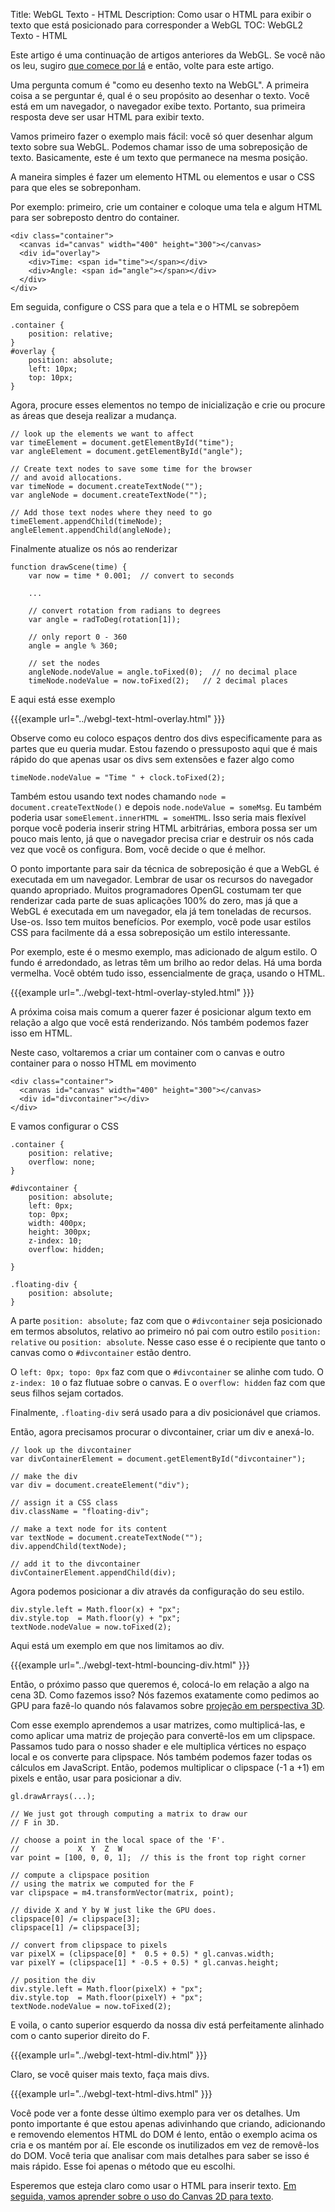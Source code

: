 Title: WebGL Texto - HTML
Description: Como usar o HTML para exibir o texto que está posicionado para corresponder a WebGL
TOC: WebGL2 Texto - HTML


Este artigo é uma continuação de artigos anteriores da WebGL.
Se você não os leu, sugiro [que comece por lá](webgl-3d-perspective.html)
e então, volte para este artigo.

Uma pergunta comum é "como eu desenho texto na WebGL". A primeira coisa a se perguntar é,
qual é o seu propósito ao desenhar o texto. Você está em um navegador, o navegador
exibe texto. Portanto, sua primeira resposta deve ser usar HTML para exibir texto.

Vamos primeiro fazer o exemplo mais fácil: você só quer desenhar algum texto sobre
sua WebGL. Podemos chamar isso de uma sobreposição de texto. Basicamente, este é um texto que permanece
na mesma posição.

A maneira simples é fazer um elemento HTML ou elementos e usar o CSS para que eles se sobreponham.

Por exemplo: primeiro, crie um container e coloque uma tela e algum HTML para ser
sobreposto dentro do container.

    <div class="container">
      <canvas id="canvas" width="400" height="300"></canvas>
      <div id="overlay">
        <div>Time: <span id="time"></span></div>
        <div>Angle: <span id="angle"></span></div>
      </div>
    </div>

Em seguida, configure o CSS para que a tela e o HTML se sobrepõem

    .container {
        position: relative;
    }
    #overlay {
        position: absolute;
        left: 10px;
        top: 10px;
    }

Agora, procure esses elementos no tempo de inicialização e crie ou procure as áreas que deseja
realizar a mudança.

    // look up the elements we want to affect
    var timeElement = document.getElementById("time");
    var angleElement = document.getElementById("angle");

    // Create text nodes to save some time for the browser
    // and avoid allocations.
    var timeNode = document.createTextNode("");
    var angleNode = document.createTextNode("");

    // Add those text nodes where they need to go
    timeElement.appendChild(timeNode);
    angleElement.appendChild(angleNode);

Finalmente atualize os nós ao renderizar

    function drawScene(time) {
        var now = time * 0.001;  // convert to seconds

        ...

        // convert rotation from radians to degrees
        var angle = radToDeg(rotation[1]);

        // only report 0 - 360
        angle = angle % 360;

        // set the nodes
        angleNode.nodeValue = angle.toFixed(0);  // no decimal place
        timeNode.nodeValue = now.toFixed(2);   // 2 decimal places

E aqui está esse exemplo

{{{example url="../webgl-text-html-overlay.html" }}}

Observe como eu coloco espaços dentro dos divs especificamente para as partes que eu queria mudar. Estou fazendo o
pressuposto aqui que é mais rápido do que apenas usar os divs sem extensões e fazer algo como

    timeNode.nodeValue = "Time " + clock.toFixed(2);

Também estou usando text nodes chamando `node = document.createTextNode()` e depois `node.nodeValue = someMsg`.
Eu também poderia usar `someElement.innerHTML = someHTML`. Isso seria mais flexível porque você poderia
inserir string HTML arbitrárias, embora possa ser um pouco mais lento, já que o navegador precisa criar
e destruir os nós cada vez que você os configura. Bom, você decide o que é melhor.

O ponto importante para sair da técnica de sobreposição é que a WebGL é executada em um navegador. Lembrar de
usar os recursos do navegador quando apropriado. Muitos programadores OpenGL costumam ter que renderizar
cada parte de suas aplicações 100% do zero, mas já que a WebGL é executada em um navegador, ela já
tem toneladas de recursos. Use-os. Isso tem muitos benefícios. Por exemplo, você pode usar estilos CSS para
facilmente dá a essa sobreposição um estilo interessante.

Por exemplo, este é o mesmo exemplo, mas adicionado de algum estilo. O fundo é arredondado, as letras têm
um brilho ao redor delas. Há uma borda vermelha. Você obtém tudo isso, essencialmente de graça, usando o HTML.

{{{example url="../webgl-text-html-overlay-styled.html" }}}

A próxima coisa mais comum a querer fazer é posicionar algum texto em relação a algo que você está renderizando.
Nós também podemos fazer isso em HTML.

Neste caso, voltaremos a criar um container com o canvas e outro container para o nosso HTML em movimento

    <div class="container">
      <canvas id="canvas" width="400" height="300"></canvas>
      <div id="divcontainer"></div>
    </div>

E vamos configurar o CSS

    .container {
        position: relative;
        overflow: none;
    }

    #divcontainer {
        position: absolute;
        left: 0px;
        top: 0px;
        width: 400px;
        height: 300px;
        z-index: 10;
        overflow: hidden;

    }

    .floating-div {
        position: absolute;
    }

A parte `position: absolute;` faz com que o `#divcontainer` seja posicionado em termos absolutos, relativo
ao primeiro nó pai com outro estilo `position: relative` ou `position: absolute`. Nesse caso
esse é o recipiente que tanto o canvas como o `#divcontainer` estão dentro.

O `left: 0px; topo: 0px` faz com que o `#divcontainer` se alinhe com tudo. O `z-index: 10` o faz
flutuae sobre o canvas. E o `overflow: hidden` faz com que seus filhos sejam cortados.

Finalmente, `.floating-div` será usado para a div posicionável que criamos.

Então, agora precisamos procurar o divcontainer, criar um div e anexá-lo.

    // look up the divcontainer
    var divContainerElement = document.getElementById("divcontainer");

    // make the div
    var div = document.createElement("div");

    // assign it a CSS class
    div.className = "floating-div";

    // make a text node for its content
    var textNode = document.createTextNode("");
    div.appendChild(textNode);

    // add it to the divcontainer
    divContainerElement.appendChild(div);


Agora podemos posicionar a div através da configuração do seu estilo.

    div.style.left = Math.floor(x) + "px";
    div.style.top  = Math.floor(y) + "px";
    textNode.nodeValue = now.toFixed(2);

Aqui está um exemplo em que nos limitamos ao div.

{{{example url="../webgl-text-html-bouncing-div.html" }}}

Então, o próximo passo que queremos é, colocá-lo em relação a algo na cena 3D.
Como fazemos isso? Nós fazemos exatamente como pedimos ao GPU para fazê-lo quando nós falavamos sobre
[projeção em perspectiva 3D](webgl-3d-perspective.html).

Com esse exemplo aprendemos a usar matrizes, como multiplicá-las,
e como aplicar uma matriz de projeção para convertê-los em um clipspace. Passamos tudo
para o nosso shader e ele multiplica vértices no espaço local e os converte
para clipspace. Nós também podemos fazer todas os cálculos em JavaScript.
Então, podemos multiplicar o clipspace (-1 a +1) em pixels e então, usar
para posicionar a div.

    gl.drawArrays(...);

    // We just got through computing a matrix to draw our
    // F in 3D.

    // choose a point in the local space of the 'F'.
    //             X  Y  Z  W
    var point = [100, 0, 0, 1];  // this is the front top right corner

    // compute a clipspace position
    // using the matrix we computed for the F
    var clipspace = m4.transformVector(matrix, point);

    // divide X and Y by W just like the GPU does.
    clipspace[0] /= clipspace[3];
    clipspace[1] /= clipspace[3];

    // convert from clipspace to pixels
    var pixelX = (clipspace[0] *  0.5 + 0.5) * gl.canvas.width;
    var pixelY = (clipspace[1] * -0.5 + 0.5) * gl.canvas.height;

    // position the div
    div.style.left = Math.floor(pixelX) + "px";
    div.style.top  = Math.floor(pixelY) + "px";
    textNode.nodeValue = now.toFixed(2);

E voila, o canto superior esquerdo da nossa div está perfeitamente alinhado
com o canto superior direito do F.

{{{example url="../webgl-text-html-div.html" }}}

Claro, se você quiser mais texto, faça mais divs.

{{{example url="../webgl-text-html-divs.html" }}}

Você pode ver a fonte desse último exemplo para ver os
detalhes. Um ponto importante é que estou apenas adivinhando que
criando, adicionando e removendo elementos HTML do DOM
é lento, então o exemplo acima os cria e os mantém
por aí. Ele esconde os inutilizados em vez de removê-los
do DOM. Você teria que analisar com mais detalhes para saber se isso é mais rápido.
Esse foi apenas o método que eu escolhi.

Esperemos que esteja claro como usar o HTML para inserir texto. [Em seguida, vamos
aprender sobre o uso do Canvas 2D para texto](webgl-text-canvas2d.html).




